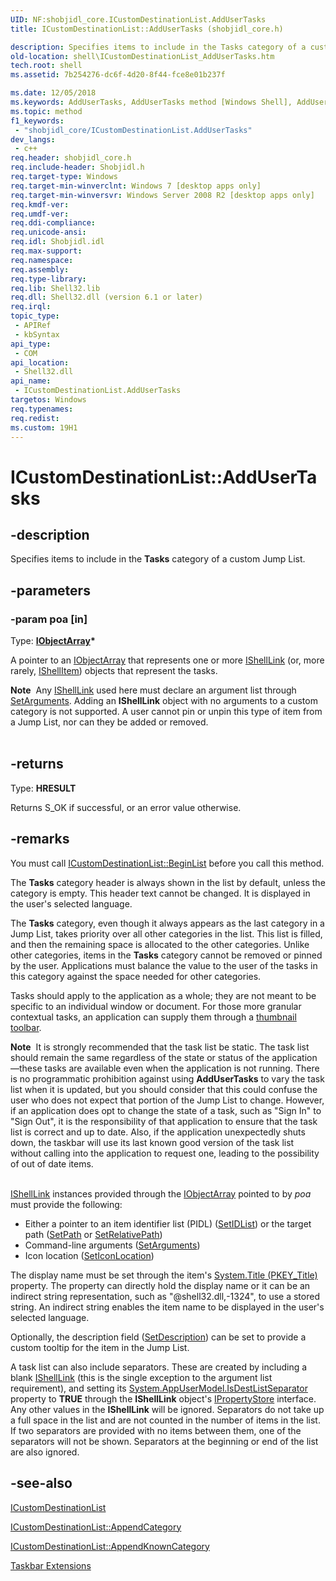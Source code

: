 ```yaml
---
UID: NF:shobjidl_core.ICustomDestinationList.AddUserTasks
title: ICustomDestinationList::AddUserTasks (shobjidl_core.h)

description: Specifies items to include in the Tasks category of a custom Jump List.
old-location: shell\ICustomDestinationList_AddUserTasks.htm
tech.root: shell
ms.assetid: 7b254276-dc6f-4d20-8f44-fce8e01b237f

ms.date: 12/05/2018
ms.keywords: AddUserTasks, AddUserTasks method [Windows Shell], AddUserTasks method [Windows Shell],ICustomDestinationList interface, ICustomDestinationList interface [Windows Shell],AddUserTasks method, ICustomDestinationList.AddUserTasks, ICustomDestinationList::AddUserTasks, _shell_ICustomDestinationList_AddUserTasks, shell.ICustomDestinationList_AddUserTasks, shobjidl_core/ICustomDestinationList::AddUserTasks
ms.topic: method
f1_keywords: 
 - "shobjidl_core/ICustomDestinationList.AddUserTasks"
dev_langs:
 - c++
req.header: shobjidl_core.h
req.include-header: Shobjidl.h
req.target-type: Windows
req.target-min-winverclnt: Windows 7 [desktop apps only]
req.target-min-winversvr: Windows Server 2008 R2 [desktop apps only]
req.kmdf-ver: 
req.umdf-ver: 
req.ddi-compliance: 
req.unicode-ansi: 
req.idl: Shobjidl.idl
req.max-support: 
req.namespace: 
req.assembly: 
req.type-library: 
req.lib: Shell32.lib
req.dll: Shell32.dll (version 6.1 or later)
req.irql: 
topic_type:
 - APIRef
 - kbSyntax
api_type:
 - COM
api_location:
 - Shell32.dll
api_name:
 - ICustomDestinationList.AddUserTasks
targetos: Windows
req.typenames: 
req.redist: 
ms.custom: 19H1
---
```


# ICustomDestinationList::AddUserTasks


## -description


Specifies items to include in the <b>Tasks</b> category of a custom Jump List.


## -parameters




### -param poa [in]

Type: <b><a href="https://docs.microsoft.com/windows/desktop/api/objectarray/nn-objectarray-iobjectarray">IObjectArray</a>*</b>

A pointer to an <a href="https://docs.microsoft.com/windows/desktop/api/objectarray/nn-objectarray-iobjectarray">IObjectArray</a> that represents one or more <a href="https://docs.microsoft.com/windows/desktop/api/shobjidl_core/nn-shobjidl_core-ishelllinka">IShellLink</a> (or, more rarely, <a href="https://docs.microsoft.com/windows/desktop/api/shobjidl_core/nn-shobjidl_core-ishellitem">IShellItem</a>) objects that represent the tasks.

                    

<div class="alert"><b>Note</b>  Any <a href="https://docs.microsoft.com/windows/desktop/api/shobjidl_core/nn-shobjidl_core-ishelllinka">IShellLink</a> used here must declare an argument list through <a href="https://docs.microsoft.com/windows/desktop/api/shobjidl_core/nf-shobjidl_core-ishelllinka-setarguments">SetArguments</a>. Adding an <b>IShellLink</b> object with no arguments to a custom category is not supported. A user cannot pin or unpin this type of item from a Jump List, nor can they be added or removed.</div>
<div> </div>

## -returns



Type: <b>HRESULT</b>

Returns S_OK if successful, or an error value otherwise.




## -remarks



You must call <a href="https://docs.microsoft.com/windows/desktop/api/shobjidl_core/nf-shobjidl_core-icustomdestinationlist-beginlist">ICustomDestinationList::BeginList</a> before you call this method.

The <b>Tasks</b> category header is always shown in the list by default, unless the category is empty. This header text cannot be changed. It is displayed in the user's selected language.

The <b>Tasks</b> category, even though it always appears as the last category in a Jump List, takes priority over all other categories in the list. This list is filled, and then the remaining space is allocated to the other categories. Unlike other categories, items in the <b>Tasks</b> category cannot be removed or pinned by the user. Applications must balance the value to the user of the tasks in this category against the space needed for other categories.

Tasks should apply to the application as a whole; they are not meant to be specific to an individual window or document. For those more granular contextual tasks, an application can supply them through a <a href="https://docs.microsoft.com/windows/desktop/api/shobjidl_core/nf-shobjidl_core-itaskbarlist3-thumbbaraddbuttons">thumbnail toolbar</a>.

<div class="alert"><b>Note</b>  It is strongly recommended that the task list be static. The task list should remain the same regardless of the state or status of the application—these tasks are available even when the application is not running. There is no programmatic prohibition against using <b>AddUserTasks</b> to vary the task list when it is updated, but you should consider that this could confuse the user who does not expect that portion of the Jump List to change. However, if an application does opt to change the state of a task, such as "Sign In" to "Sign Out", it is the responsibility of that application to ensure that the task list is correct and up to date. Also, if the application unexpectedly shuts down, the taskbar will use its last known good version of the task list without calling into the application to request one, leading to the possibility of out of date items.</div>
<div> </div>

<a href="https://docs.microsoft.com/windows/desktop/api/shobjidl_core/nn-shobjidl_core-ishelllinka">IShellLink</a> instances provided through the <a href="https://docs.microsoft.com/windows/desktop/api/objectarray/nn-objectarray-iobjectarray">IObjectArray</a> pointed to by <i>poa</i> must provide the following:

                

<ul>
<li>Either a pointer to an item identifier list (PIDL) (<a href="https://docs.microsoft.com/windows/desktop/api/shobjidl_core/nf-shobjidl_core-ishelllinka-setidlist">SetIDList</a>) or the target path (<a href="https://docs.microsoft.com/windows/desktop/api/shobjidl_core/nf-shobjidl_core-ishelllinka-setpath">SetPath</a> or <a href="https://docs.microsoft.com/windows/desktop/api/shobjidl_core/nf-shobjidl_core-ishelllinka-setrelativepath">SetRelativePath</a>)</li>
<li>Command-line arguments (<a href="https://docs.microsoft.com/windows/desktop/api/shobjidl_core/nf-shobjidl_core-ishelllinka-setarguments">SetArguments</a>)</li>
<li>Icon location  (<a href="https://docs.microsoft.com/windows/desktop/api/shobjidl_core/nf-shobjidl_core-ishelllinka-seticonlocation">SetIconLocation</a>)</li>
</ul>
The display name must be set through the item's <a href="https://docs.microsoft.com/windows/desktop/properties/props-system-title">System.Title (PKEY_Title)</a> property. The property can directly hold the display name or it can be an indirect string representation, such as "@shell32.dll,-1324", to use a stored string. An indirect string enables the item name to be displayed in the user's selected language.

Optionally, the description field (<a href="https://docs.microsoft.com/windows/desktop/api/shobjidl_core/nf-shobjidl_core-ishelllinka-setdescription">SetDescription</a>) can be set to provide a custom tooltip for the item in the Jump List.

A task list can also include separators. These are created by including a blank <a href="https://docs.microsoft.com/windows/desktop/api/shobjidl_core/nn-shobjidl_core-ishelllinka">IShellLink</a> (this is the single exception to the argument list requirement), and setting its <a href="https://docs.microsoft.com/windows/desktop/properties/props-system-appusermodel-isdestlistseparator">System.AppUserModel.IsDestListSeparator</a> property to <b>TRUE</b> through the <b>IShellLink</b> object's <a href="https://docs.microsoft.com/windows/desktop/api/propsys/nn-propsys-ipropertystore">IPropertyStore</a> interface. Any other values in the <b>IShellLink</b> will be ignored. Separators do not take up a full space in the list and are not counted in the number of items in the list. If two separators are provided with no items between them, one of the separators will not be shown. Separators at the beginning or end of the list are also ignored.




## -see-also




<a href="https://docs.microsoft.com/windows/desktop/api/shobjidl_core/nn-shobjidl_core-icustomdestinationlist">ICustomDestinationList</a>



<a href="https://docs.microsoft.com/windows/desktop/api/shobjidl_core/nf-shobjidl_core-icustomdestinationlist-appendcategory">ICustomDestinationList::AppendCategory</a>



<a href="https://docs.microsoft.com/windows/desktop/api/shobjidl_core/nf-shobjidl_core-icustomdestinationlist-appendknowncategory">ICustomDestinationList::AppendKnownCategory</a>



<a href="https://docs.microsoft.com/windows/desktop/shell/taskbar-extensions">Taskbar Extensions</a>
 

 

